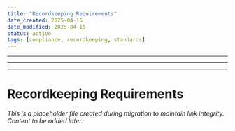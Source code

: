 ```yaml
---
title: "Recordkeeping Requirements"
date_created: 2025-04-15
date_modified: 2025-04-15
status: active
tags: [compliance, recordkeeping, standards]
---
```


---

---

---

# Recordkeeping Requirements

*This is a placeholder file created during migration to maintain link integrity. Content to be added later.*

